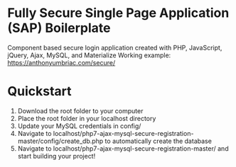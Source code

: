 # Fully Secure Single Page Application (SAP) Boilerplate
Component based secure login application created with PHP, JavaScript, jQuery, Ajax, MySQL, and Materialize
Working example: https://anthonyumbriac.com/secure/

# Quickstart
1) Download the root folder to your computer
2) Place the root folder in your localhost directory
3) Update your MySQL credentials in config/
4) Navigate to localhost/php7-ajax-mysql-secure-registration-master/config/create_db.php to automatically create the database
5) Navigate to localhost/php7-ajax-mysql-secure-registration-master/ and start building your project!
